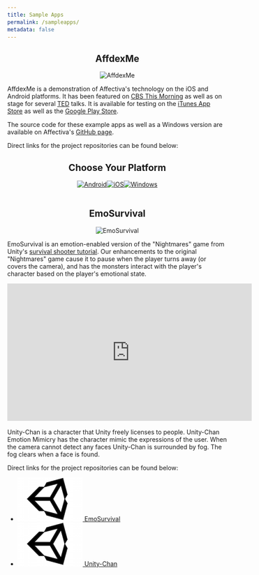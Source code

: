 ```yaml
---
title: Sample Apps
permalink: /sampleapps/
metadata: false
---
```


<center>
<h2> AffdexMe </h2>
<img src="{{ "/images/affdexmedemo.png" | prepend: site.baseurl }}" title="AffdexMe">
</center>

AffdexMe is a demonstration of Affectiva's technology on the iOS and Android platforms. It has been featured on <a href="http://www.cbsnews.com/videos/future-uses-for-facial-recognition-technology/" target="_blank">CBS This Morning</a> as well as on stage for several <a href="https://www.ted.com/talks/rana_el_kaliouby_this_app_knows_how_you_feel_from_the_look_on_your_face?language=en" target="_blank">TED</a> talks. It is available for testing on the <a href="https://itunes.apple.com/ca/app/affdexme/id971529011" target="_blank">iTunes App Store</a> as well as the <a href="https://play.google.com/store/apps/details?id=com.affectiva.affdexme" target="_blank">Google Play Store</a>.


The source code for these example apps as well as a Windows version are available on Affectiva's [GitHub page](https://github.com/Affectiva). 

Direct links for the project repositories can be found below:

<center>
<h2>  Choose Your Platform </h2>
</center>
<center>
<a href="https://github.com/Affectiva/android-sample-apps" target="_blank"><img src="{{ "/images/android.png" | prepend: site.baseurl }}" title="Android"></a><a href="https://github.com/Affectiva/ios-sdk-samples" target="_blank"><img src="{{ "/images/apple.png" | prepend: site.baseurl }}" title="iOS"></a><a href="https://github.com/Affectiva/win-sdk-samples" target="_blank"><img src="{{ "/images/windows.png" | prepend: site.baseurl }}" title="Windows"></a>
</center>


<br />

<center>
<h2> EmoSurvival </h2>
<img src="{{ "/images/PausedGame.png" | prepend: site.baseurl }}" title="EmoSurvival">
</center>

EmoSurvival is an emotion-enabled version of the "Nightmares" game from Unity's [survival shooter tutorial](https://unity3d.com/learn/tutorials/projects/survival-shooter-project).  Our enhancements to the original "Nightmares" game cause it to pause when the player turns away (or covers the camera), and has the monsters interact with the player's character based on the player's emotional state.

<center>
<iframe width="560" height="315" src="https://www.youtube.com/embed/MZCNWWyHa98" frameborder="0" allowfullscreen></iframe>
</center>

Unity-Chan is a character that Unity freely licenses to people.  Unity-Chan Emotion Mimicry has the character mimic the expressions of the user.  When the camera cannot detect any faces Unity-Chan is surrounded by fog.  The fog clears when a face is found.

Direct links for the project repositories can be found below:


* <a href="https://github.com/Affectiva/EmoSurvival" target="_blank"><img src="/images/unity.png" title="Unity" > EmoSurvival</a>
* <a href="https://github.com/Affectiva/UnityChan" target="_blank"><img src="/images/unity.png" title="Unity" > Unity-Chan</a>
